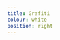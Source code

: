 ```yaml
---
title: Grafiti
colour: white
position: right
---
```

<p class="narrow staggered-animation" data-os-animation="fadeInLeft" data-os-animation-delay="0.3s" style="opacity:0;">
Lorem ipsum dolor sit amet, consectetur adipisicing elit, sed do eiusmod tempor incididunt ut labore et dolore magna aliqua. Ut enim ad minim veniam, quis nostrud exercitation ullamco laboris nisi ut aliquip ex ea commodo consequat.
</p>
<p class="narrow staggered-animation" data-os-animation="fadeInLeft" data-os-animation-delay="0.5s" style="opacity:0;">
Lorem ipsum dolor sit amet, consectetur adipisicing elit, sed do eiusmod tempor incididunt ut labore et dolore magna aliqua. Ut enim ad minim veniam, quis nostrud exercitation ullamco laboris nisi ut aliquip ex ea commodo consequat.
</p>
<p class="narrow staggered-animation" data-os-animation="fadeInLeft" data-os-animation-delay="0.7s" style="opacity:0;">
Lorem ipsum dolor sit amet, consectetur adipisicing elit, sed do eiusmod tempor incididunt ut labore et dolore magna aliqua. Ut enim ad minim veniam, quis nostrud exercitation ullamco laboris nisi ut aliquip ex ea commodo consequat.
</p>
<p class="narrow staggered-animation" data-os-animation="fadeInLeft" data-os-animation-delay="0.9s" style="opacity:0;">
Lorem ipsum dolor sit amet, consectetur adipisicing elit, sed do eiusmod tempor incididunt ut labore et dolore magna aliqua. Ut enim ad minim veniam, quis nostrud exercitation ullamco laboris nisi ut aliquip ex ea commodo consequat.
</p>
<p class="narrow staggered-animation" data-os-animation="fadeInLeft" data-os-animation-delay="1.1s" style="opacity:0;">
Lorem ipsum dolor sit amet, consectetur adipisicing elit, sed do eiusmod tempor incididunt ut labore et dolore magna aliqua. Ut enim ad minim veniam, quis nostrud exercitation ullamco laboris nisi ut aliquip ex ea commodo consequat.
</p>
